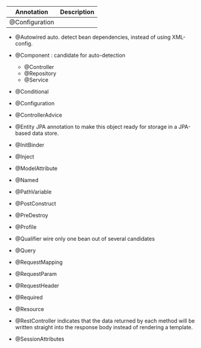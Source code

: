 | Annotation | Description |
---|---
| @Configuration | 

* @Autowired auto. detect bean dependencies, instead of using XML-config.
* @Component : candidate for auto-detection
    * @Controller
    * @Repository
    * @Service
* @Conditional
* @Configuration
* @ControllerAdvice
* @Entity JPA annotation to make this object ready for storage in a JPA-based data store.
* @InitBinder
* @Inject


* @ModelAttribute
* @Named
* @PathVariable
* @PostConstruct
* @PreDestroy
* @Profile

* @Qualifier wire only one bean out of several candidates
* @Query
* @RequestMapping
* @RequestParam
* @RequestHeader
* @Required 
* @Resource
* @RestController indicates that the data returned by each method will be written straight into the response body instead of rendering a template.
* @SessionAttributes



